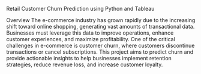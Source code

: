 Retail Customer Churn Prediction using Python and Tableau

Overview
The e-commerce industry has grown rapidly due to the increasing shift toward online shopping, generating vast amounts of transactional data. Businesses must leverage this data to improve operations, enhance customer experiences, and maximize profitability.
One of the critical challenges in e-commerce is customer churn, where customers discontinue transactions or cancel subscriptions. This project aims to predict churn and provide actionable insights to help businesses implement retention strategies, reduce revenue loss, and increase customer loyalty.
